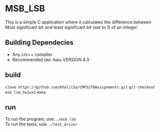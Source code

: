 # MSB_LSB

This is a simple C application where it calculates the difference between Most significant bit and least significant bit (set to 1) of an integer.

## Building Dependecies

- Any c/c++ compiler
- Recommended `GNU Make` VERSION 4.3

## build
``clone https://github.com/KhalilSa/CMPS270Assignments.git``
``git checkout msb_lsb_hw1ex2``
``make``

## run
To run the program, use:
``./msb_lsb`` </br>
To run the tests, use:
``./test_driver``
